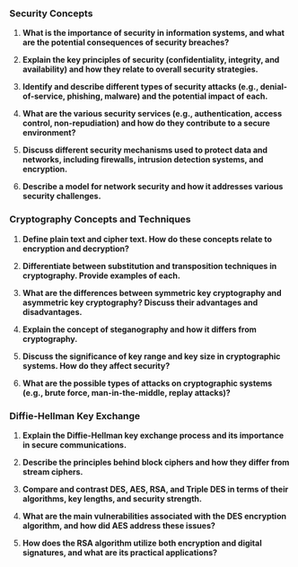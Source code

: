 
### Security Concepts
1. **What is the importance of security in information systems, and what are the potential consequences of security breaches?**
   
2. **Explain the key principles of security (confidentiality, integrity, and availability) and how they relate to overall security strategies.**

3. **Identify and describe different types of security attacks (e.g., denial-of-service, phishing, malware) and the potential impact of each.**

4. **What are the various security services (e.g., authentication, access control, non-repudiation) and how do they contribute to a secure environment?**

5. **Discuss different security mechanisms used to protect data and networks, including firewalls, intrusion detection systems, and encryption.**

6. **Describe a model for network security and how it addresses various security challenges.**

### Cryptography Concepts and Techniques
1. **Define plain text and cipher text. How do these concepts relate to encryption and decryption?**

2. **Differentiate between substitution and transposition techniques in cryptography. Provide examples of each.**

3. **What are the differences between symmetric key cryptography and asymmetric key cryptography? Discuss their advantages and disadvantages.**

4. **Explain the concept of steganography and how it differs from cryptography.**

5. **Discuss the significance of key range and key size in cryptographic systems. How do they affect security?**

6. **What are the possible types of attacks on cryptographic systems (e.g., brute force, man-in-the-middle, replay attacks)?**

### Diffie-Hellman Key Exchange
1. **Explain the Diffie-Hellman key exchange process and its importance in secure communications.**

2. **Describe the principles behind block ciphers and how they differ from stream ciphers.**

3. **Compare and contrast DES, AES, RSA, and Triple DES in terms of their algorithms, key lengths, and security strength.**

4. **What are the main vulnerabilities associated with the DES encryption algorithm, and how did AES address these issues?**

5. **How does the RSA algorithm utilize both encryption and digital signatures, and what are its practical applications?**
 
